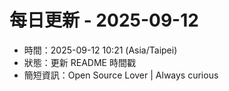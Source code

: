 # 每日更新 - 2025-09-12

- 時間：2025-09-12 10:21 (Asia/Taipei)
- 狀態：更新 README 時間戳
- 簡短資訊：Open Source Lover | Always curious

